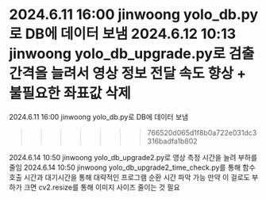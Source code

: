 2024.6.11 16:00 jinwoong yolo_db.py로 DB에 데이터 보냄
2024.6.12 10:13 jinwoong yolo_db_upgrade.py로 검출 간격을 늘려서 영상 정보 전달 속도 향상 + 불필요한 좌표값 삭제
=======
2024.6.11 16:00 jinwoong
yolo_db.py로 DB에 데이터 보냄
>>>>>>> 766520d065d1f8b0a722e031dc3316badfa1b802

2024.6.14 10:50 jinwoong yolo_db_upgrade2.py로 영상 측정 시간을 늘려 부하를 줄임
2024.6.14 10:50 jinwoong yolo_db_upgrade2_time_check.py를 통해 함수 호출 시간과 대기시간을 통해 대략적인 프로그램 순환 시간 파악 가능
                         만약 이 걸로도 부하가 크면 cv2.resize를 통해 이미지 사이즈 줄이는 것 필요
